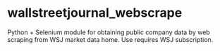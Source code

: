# wallstreetjournal_webscrape
Python + Selenium module for obtaining public company data by web scraping from WSJ market data home. Use requires WSJ subscription. 
